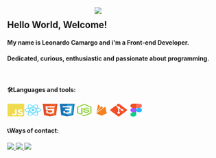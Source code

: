 <img src="https://leonardocamargo.vercel.app/static/media/illustration2.6b53bffb445a8b63dc1a.png" min-width="300px" max-width="300px" width="300px" align="right">

<h2 align="left">Hello World, Welcome!</h2>
<h4 align="left">My name is Leonardo Camargo and i'm a Front-end Developer.</h4>
<h4 align="left">Dedicated, curious, enthusiastic and passionate about programming.</h4>


<div align="left" ><br>
  <h4>🛠Languages and tools:</h4>
  
  <img align="left" alt="Js" height="30" width="40" src="https://raw.githubusercontent.com/devicons/devicon/master/icons/javascript/javascript-plain.svg">
  <img align="left" alt="React" height="30" width="40" src="https://raw.githubusercontent.com/devicons/devicon/master/icons/react/react-original.svg">
  <img align="left" alt="HTML" height="30" width="40" src="https://raw.githubusercontent.com/devicons/devicon/master/icons/html5/html5-original.svg">
  <img align="left" alt="CSS" height="30" width="40" src="https://raw.githubusercontent.com/devicons/devicon/master/icons/css3/css3-original.svg">
  <img align="left" alt="NodeJS" height="30" width="40" src="https://raw.githubusercontent.com/devicons/devicon/master/icons/nodejs/nodejs-original.svg">
  <img align="left" alt="Firebase" height="30" width="40" src="https://raw.githubusercontent.com/devicons/devicon/master/icons/firebase/firebase-plain.svg">
  <img align="left" alt="Git" height="30" width="40" src="https://raw.githubusercontent.com/devicons/devicon/master/icons/git/git-original.svg">
  <img align="left" alt="Figma" height="30" width="40" src="https://raw.githubusercontent.com/devicons/devicon/master/icons/figma/figma-original.svg">
</div>

<br>
<div padding-top="30px" align="left"><br>
  <h4>📞Ways of contact:</h4>
  <a href = "mailto: leonardo.camarggo@outlook.com">
    <img src="https://img.shields.io/badge/-Email-%23333?style=for-the-badge&logo=gmail&logoColor=white" target="_blank">
  </a>
  <a href="https://www.linkedin.com/in/leonardo-camargo-5a8163194/" target="_blank">
    <img src="https://img.shields.io/badge/-LinkedIn-%23333?style=for-the-badge&logo=linkedin&logoColor=white" target="_blank">
  </a>
    <a href="https://www.linkedin.com/in/leonardo-camargo-5a8163194/" target="_blank">
    <img src="https://img.shields.io/badge/Portfolio-%23333?style=for-the-badge&logo=react&logoColor=white" target="_blank">
  </a>
  
  
</div>
  






